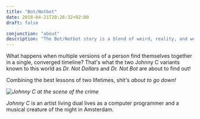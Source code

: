 ```yaml
---
title: "Bot/Notbot"
date: 2018-04-21T20:26:32+02:00
draft: false

conjunction: "about"
description: "The Bot/Notbot story is a blend of weird, reality, and weird reality. No offense taken if you prefer to stick to the basslines."
---
```


What happens when multiple versions of a person find themselves together in a single, converged timeline? That's what the two Johnny C variants known to this world as _Dr. Not Dollars_ and _Dr. Not Bot_ are about to find out!

Combining the best lessons of two lifetimes, shit's _about to go down!_

_![Johnny C at the scene of the crime](/images/john-in-a-box-murder-edition.jpg)_


_Johnny C_ is an artist living dual lives as a computer programmer and a musical creature of the night in Amsterdam.
